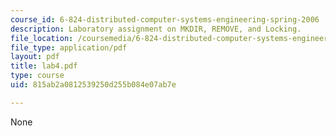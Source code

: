 ```yaml
---
course_id: 6-824-distributed-computer-systems-engineering-spring-2006
description: Laboratory assignment on MKDIR, REMOVE, and Locking.
file_location: /coursemedia/6-824-distributed-computer-systems-engineering-spring-2006/815ab2a0812539250d255b084e07ab7e_lab4.pdf
file_type: application/pdf
layout: pdf
title: lab4.pdf
type: course
uid: 815ab2a0812539250d255b084e07ab7e

---
```

None
